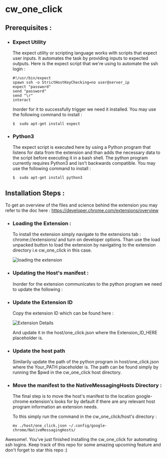 # cw_one_click

## Prerequisites :

* ### Expect Utility 

    
    The expect utility or scripting language works with scripts that expect user inputs. It automates the task by providing inputs to expected outputs. Here is the expect script that we're using to automate the ssh login : 

    ```console
    #!/usr/bin/expect
    spawn ssh -o StrictHostKeyChecking=no user@server_ip
    expect "password"
    send "password"
    send "\r"
    interact
    ```
    Inorder for it to successfully trigger we need it installed. You may use the following command to install :
    ```console
    $  sudo apt-get install expect
    ```
* ### Python3

    The expect script is executed here by using a Python program that listens for data from the extension and than adds the necessary data to the script before executing it in a bash shell. The python program currently requires Python3 and isn't backwards compatible. You may use the following command to install :
    ```console  
    $  sudo apt-get install python3
    ```
## Installation Steps :

To get an overview of the files and science behind the extension you may refer to the doc here : https://developer.chrome.com/extensions/overview

* ### Loading the Extension : 

    To install the extension simply navigate to the extensions tab : chrome://extensions/ and turn on developer options. Than use the load unpacked button to load the extension by navigating to the extension directory i.e cw_one_click in this case.

    ![loading the extension](https://i.ibb.co/fGD1Lhb/2020-11-22-02-12.png)


* ### Updating the Host's manifest : 

    Inorder for the extension communicates to the python program we need to update the following : 

* ### Update the Extension ID

    Copy the extension ID which can be found here : 

    ![Extension Details](https://i.ibb.co/fGD1Lhb/2020-11-22-02-12.png)

    And update it in the host/one_click.json where the Extension_ID_HERE placeholder is.

* ### Update the host path

    Similarily update the path of the python program in host/one_click.json where the Your_PATH placeholder is. The path can be found simply by running the $pwd in the cw_one_click host directory.  

* ### Move the manifest to the NativeMessagingHosts Directory :

    The final step is to move the host's manifest to the location google-chrome extension's looks for by default if there are any relevant host program information an extension needs.

    To this simply run the command in the cw_one_click/host's directory :
    ```console
    mv ./host/one_click.json ~/.config/google-chrome/NativeMessagingHosts/
    ```

Awesome!. You've just finished installing the cw_one_click for automating ssh logins. Keep track of this repo for some amazing upcoming feature and don't forget to star this repo :) 